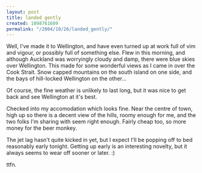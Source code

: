 ```yaml
---
layout: post
title: landed gently
created: 1098761609
permalink: "/2004/10/26/landed_gently/"
---
```

Well, I've made it to Wellington, and have even turned up at work full of vim and vigour, or possibly full of something else.  Flew in this morning, and although Auckland was worryingly cloudy and damp, there were blue skies over Wellington.  This made for some wonderful views as I came in over the Cook Strait.  Snow capped mountains on the south island on one side, and the bays of hill-locked Wellington on the other...
<!--break-->
Of course, the fine weather is unlikely to last long, but it was nice to get back and see Wellington at it's best.

Checked into my accomodation which looks fine.  Near the centre of town, high up so there is a decent view of the hills, roomy enough for me, and the two folks I'm sharing with seem right enough.  Fairly cheap too, so more money for the beer monkey.

The jet lag hasn't quite kicked in yet, but I expect I'll be popping off to bed reasonably early tonight.  Getting up early is an interesting novelty, but it always seems to wear off sooner or later.  :)

ttfn.
